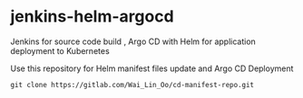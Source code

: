 # jenkins-helm-argocd
Jenkins for source code build , Argo CD with Helm for application deployment to Kubernetes

Use this repository for Helm manifest files update and Argo CD Deployment

```
git clone https://gitlab.com/Wai_Lin_Oo/cd-manifest-repo.git
```
